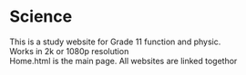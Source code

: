 # Science

This is a study website for Grade 11 function and physic.
<br>
Works in 2k or 1080p resolution
<br>
Home.html is the main page. All websites are linked togethor
